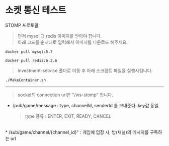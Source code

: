 # 소켓 통신 테스트

STOMP 프로토콜

> 먼저 mysql 과 redis 이미지를 받아야 합니다.<br>
> 아래 코드를 순서대로 입력해서 이미지를 다운로드 해주세요.


```
docker pull mysql:5.7
```

```
docker pull redis:6.2.6
```


> investment-setvice 폴더로 이동 후 아래 스크립트 파일을 실행시킵니다.


```
./MakeContainer.sh
```

<hr>

> socket의 connection url은 "/ws-stomp" 입니다.

* /pub/game/message : type, channelId, senderId 를 보내준다. key값 동일
    > type 종류 : ENTER, EXIT, READY, CANCEL
 <br>
* /sub/game/channel/{channel_id}" : 게임에 입장 시, 방(채널)의 메시지를 구독하는 url